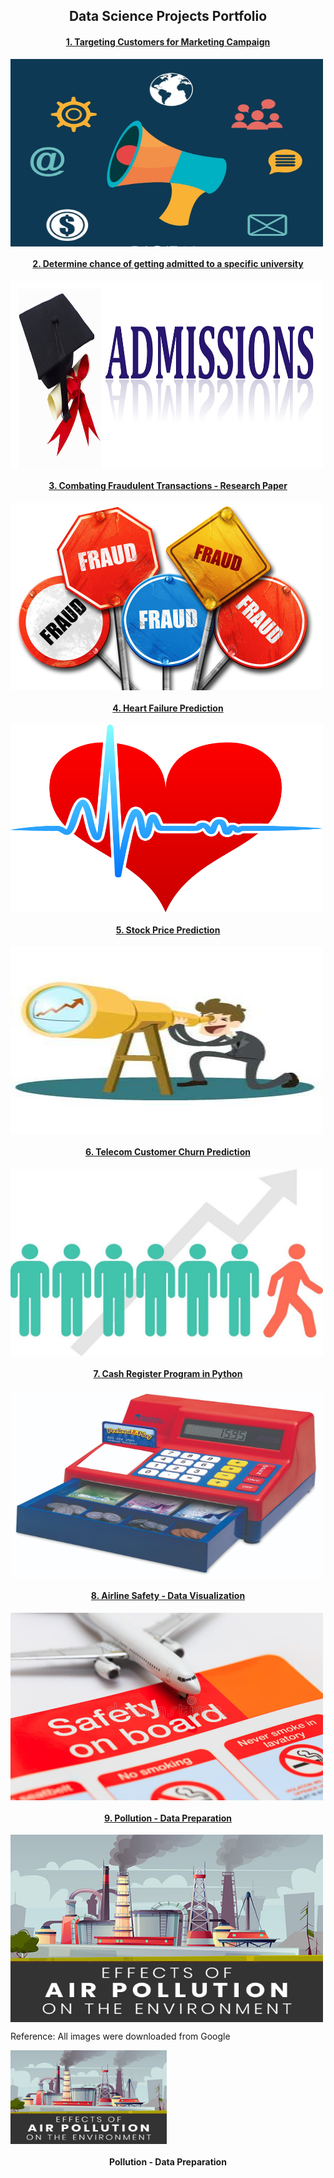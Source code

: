 <h2 align="center">Data Science Projects Portfolio</h2>

<h4 align="center">
<a href="https://github.com/ajitkolekar/Data-Science-Projects/tree/main/Targeting%20Customers%20for%20Marketing%20Campaign">1. Targeting Customers for Marketing Campaign</a></h4>
<img align="center" src="images/Marketing-campaign-concept.jpg" width="500" height="300"/>
<br/>

<h4 align="center">
<a href="https://github.com/ajitkolekar/Data-Science-Projects/tree/main/Determine%20chance%20of%20getting%20admitted%20to%20a%20specific%20university">2. Determine chance of getting admitted to a specific university</a></h4>
<img align="center" src="images/Admission-banner.jpg" width="500" height="300" />
<br/>

<h4 align="center">
<a href="https://github.com/ajitkolekar/Data-Science-Projects/tree/main/Combating%20Fraudulent%20Transactions">3. Combating Fraudulent Transactions - Research Paper</a></h4>
<img align="center" src="images/fraud.jpg" width="500" height="300" />
<br>

<h4 align="center">
<a href="https://github.com/ajitkolekar/Data-Science-Projects/tree/main/Heart%20Failure%20Prediction">4. Heart Failure Prediction</a></h4>
<img align="center" src="images/heart.jpeg" width="500" height="300" />
<br>

<h4 align="center">
<a href="https://github.com/ajitkolekar/Data-Science-Projects/tree/main/Stock%20Price%20Prediction">5. Stock Price Prediction</a></h4>
<img align="center" src="images/stock.jpg" width="500" height="300" />
<br>

<h4 align="center">
<a href="https://github.com/ajitkolekar/Data-Science-Projects/tree/main/Telecom%20Customer%20Churn%20Prediction">6. Telecom Customer Churn Prediction</a></h4>
<img align="center" src="images/churn.jpg" width="500" height="300" />
<br>

<h4 align="center">
<a href="https://github.com/ajitkolekar/Data-Science-Projects/tree/main/Cash%20Register%20Program">7. Cash Register Program in Python</a></h4>
<img align="center" src="images/cash-register.jpg" width="500" height="300" />
<br>

<h4 align="center">
<a href="https://github.com/ajitkolekar/Data-Science-Projects/tree/main/Airline%20Safety%20-%20Data%20Visualization">8. Airline Safety - Data Visualization</a></h4>
<img align="center" src="images/airline.jpg" width="500" height="300" />
<br>

<h4 align="center">
<a href="https://github.com/ajitkolekar/Data-Science-Projects/tree/main/Pollution%20-%20Data%20Preparation">9. Pollution - Data Preparation</a></h4>
<img align="center" src="images/pollution.jpg" width="500" height="300" />
<br>

Reference: All images were downloaded from Google


<section class="page-section portfolio" id="portfolio">
    <div class="container">
        <!-- Icon Divider-->
        <div class="divider-custom">
            <div class="divider-custom-line"></div>
            <div class="divider-custom-icon"><i class="fas fa-star"></i></div>
            <div class="divider-custom-line"></div>
        </div>
        <!-- Portfolio Grid Items-->
        <div class="row justify-content-center">
            <!-- Portfolio Item 1-->
            <div class="card"  onclick="window.location.href='https://github.com/ajitkolekar/Data-Science-Projects/tree/main/Pollution%20-%20Data%20Preparation'" >
                <img align="center" src="images/pollution.jpg" alt="Avatar" width="250" height="150">
                <div class="container">
                    <h4 align="center"><b>Pollution - Data Preparation</b></h4> 
                </div>
            </div>
        </div>
    </div>
</section>
 